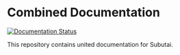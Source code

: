 # Combined Documentation

[![Documentation Status](https://readthedocs.org/projects/subutai-guide/badge/?version=latest)](http://subutai-guide.readthedocs.io/en/latest/?badge=latest)

This repository contains united documentation for Subutai.
